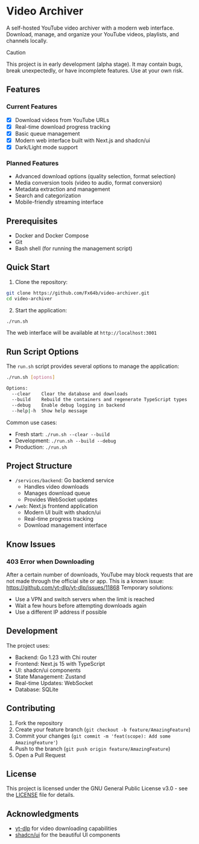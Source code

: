 # Video Archiver

A self-hosted YouTube video archiver with a modern web interface. Download, manage, and organize your YouTube videos, playlists, and channels locally.

> [!CAUTION]
> This project is in early development (alpha stage). It may contain bugs, break unexpectedly, or have incomplete features. Use at your own risk.

## Features

### Current Features
- [x] Download videos from YouTube URLs
- [x] Real-time download progress tracking
- [x] Basic queue management
- [x] Modern web interface built with Next.js and shadcn/ui
- [x] Dark/Light mode support

### Planned Features
- Advanced download options (quality selection, format selection)
- Media conversion tools (video to audio, format conversion)
- Metadata extraction and management
- Search and categorization
- Mobile-friendly streaming interface

## Prerequisites

- Docker and Docker Compose
- Git
- Bash shell (for running the management script)

## Quick Start

1. Clone the repository:
```bash
git clone https://github.com/Fx64b/video-archiver.git
cd video-archiver
```

2. Start the application:
```bash
./run.sh
```

The web interface will be available at `http://localhost:3001`

## Run Script Options

The `run.sh` script provides several options to manage the application:

```bash
./run.sh [options]

Options:
  --clear    Clear the database and downloads
  --build    Rebuild the containers and regenerate TypeScript types
  --debug    Enable debug logging in backend
  --help|-h  Show help message
```

Common use cases:
- Fresh start: `./run.sh --clear --build`
- Development: `./run.sh --build --debug`
- Production: `./run.sh`

## Project Structure

- `/services/backend`: Go backend service
  - Handles video downloads
  - Manages download queue
  - Provides WebSocket updates
- `/web`: Next.js frontend application
  - Modern UI built with shadcn/ui
  - Real-time progress tracking
  - Download management interface

## Know Issues
### 403 Error when Downloading
After a certain number of downloads, YouTube may block requests that are not made through the official site or app.
This is a known issue: https://github.com/yt-dlp/yt-dlp/issues/11868
Temporary solutions:
- Use a VPN and switch servers when the limit is reached
- Wait a few hours before attempting downloads again
- Use a different IP address if possible


## Development

The project uses:
- Backend: Go 1.23 with Chi router
- Frontend: Next.js 15 with TypeScript
- UI: shadcn/ui components
- State Management: Zustand
- Real-time Updates: WebSocket
- Database: SQLite

## Contributing

1. Fork the repository
2. Create your feature branch (`git checkout -b feature/AmazingFeature`)
3. Commit your changes (`git commit -m 'feat(scope): Add some AmazingFeature'`)
4. Push to the branch (`git push origin feature/AmazingFeature`)
5. Open a Pull Request

## License

This project is licensed under the GNU General Public License v3.0 - see the [LICENSE](LICENSE) file for details.

## Acknowledgments

- [yt-dlp](https://github.com/yt-dlp/yt-dlp) for video downloading capabilities
- [shadcn/ui](https://ui.shadcn.com/) for the beautiful UI components